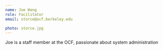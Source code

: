 ```yaml
---
name: Joe Wang
role: Facilitator
email: storce@ocf.berkeley.edu

photo: storce.jpg
---
```


Joe is a staff member at the OCF, passionate about system administration
